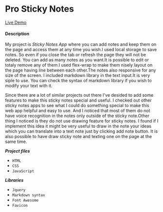 # Pro Sticky Notes

<a href="https://akhmed0606.github.io/ProStickyNotes/" class="button">Live Demo</a>

#### Description
My project is *Sticky Notes App* where you can add notes and keep them on the page  and access them at any time you wish.I used local storage to save  notes. So even if you close the tab or refresh the page they will not be deleted. You can add as many notes as you want.It is possible to edit or totaly remove any of them.I used flex-wrap to make them nisely layout on the page having line between each other.The notes also responsive for any size of the screen. I included markdown library in the text input.It is very siple to use.
You can check the syntax of markdown library if you wish to modify your text with it.

Since there are a lot of similar projects out there I've desided to add some features to make this sticky notes special and useful.
I checked out other sticky notes apps to see what I could do something special to make this web app helpful and easy to use. And I noticed that most of them do not have voice recognition in the notes only outside of the sticky note.Other thing I noticed is they do not  use drawing feature for sticky notes. I found if I implement this idea it might be very useful to draw in the note your ideas which you can translate into a text note just by clicking add note button. It is also possible to have draw sticky note and texting one on the page at the same time. 


***Project files***
- `HTML`
- `CSS`
- `JavaScript`


***Libraries***
- `Jquery`
- `Markdown syntax`
- `Font Awesome`
- `Favicon`
